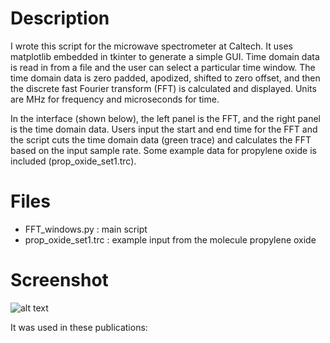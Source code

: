 # Description
I wrote this script for the microwave spectrometer at Caltech. It uses matplotlib embedded in tkinter to generate a simple GUI. Time domain data is read in from a file and the user can select a particular time window. The time domain data is zero padded, apodized, shifted to zero offset, and then the discrete fast Fourier transform (FFT) is calculated and displayed. Units are MHz for frequency and microseconds for time.

In the interface (shown below), the left panel is the FFT, and the right panel is the time domain data. Users input the start and end time for the FFT and the script cuts the time domain data (green trace) and calculates the FFT based on the input sample rate. Some example data for propylene oxide is included (prop_oxide_set1.trc).

# Files

* FFT_windows.py : main script
* prop_oxide_set1.trc : example input from the molecule propylene oxide

# Screenshot

![alt text](https://github.com/iafinn/science_projects/blob/master/FFT_gui/screenshot2.png)

It was used in these publications:


